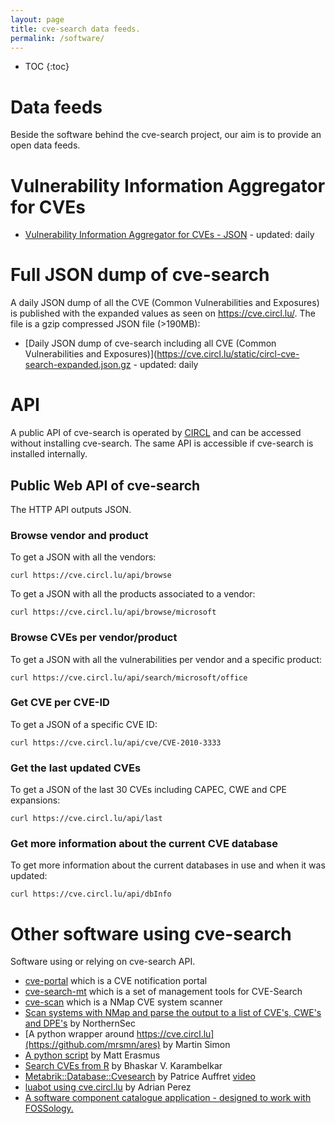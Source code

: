 ```yaml
---
layout: page
title: cve-search data feeds.
permalink: /software/
---
```


* TOC
{:toc}

# Data feeds

Beside the software behind the cve-search project, our aim is to provide an open data feeds.

# Vulnerability Information Aggregator for CVEs

- [Vulnerability Information Aggregator for CVEs  - JSON](https://www.cve-search.org/feeds/via4.json) - updated: daily

# Full JSON dump of cve-search

A daily JSON dump of all the CVE (Common Vulnerabilities and Exposures) is published with the expanded values as seen on https://cve.circl.lu/. The file is a gzip compressed JSON file (>190MB):

- [Daily JSON dump of cve-search including all CVE (Common Vulnerabilities and Exposures)](https://cve.circl.lu/static/circl-cve-search-expanded.json.gz - updated: daily

# API

A public API of cve-search is operated by [CIRCL](https://www.circl.lu/) and can be accessed without installing cve-search. The same API
is accessible if cve-search is installed internally.

## Public Web API of cve-search

The HTTP API outputs JSON.

### Browse vendor and product


To get a JSON with all the vendors:

~~~
curl https://cve.circl.lu/api/browse
~~~

To get a JSON with all the products associated to a vendor:

~~~
curl https://cve.circl.lu/api/browse/microsoft
~~~

### Browse CVEs per vendor/product

To get a JSON with all the vulnerabilities per vendor and a specific product:

~~~
curl https://cve.circl.lu/api/search/microsoft/office
~~~

### Get CVE per CVE-ID

To get a JSON of a specific CVE ID:

~~~
curl https://cve.circl.lu/api/cve/CVE-2010-3333
~~~

### Get the last updated CVEs

To get a JSON of the last 30 CVEs including CAPEC, CWE and CPE expansions:

~~~
curl https://cve.circl.lu/api/last
~~~

### Get more information about the current CVE database

To get more information about the current databases in use and when it was updated:

~~~
curl https://cve.circl.lu/api/dbInfo
~~~

# Other software using cve-search

Software using or relying on cve-search API.

* [cve-portal](https://www.github.com/CIRCL/cve-portal) which is a CVE notification portal
* [cve-search-mt](https://www.github.com/NorthernSec/cve-search-mt) which is a set of management tools for CVE-Search
* [cve-scan](https://www.github.com/NorthernSec/cve-scan) which is a NMap CVE system scanner
* [Scan systems with NMap and parse the output to a list of CVE's, CWE's and DPE's](https://github.com/NorthernSec/CVE-Scan) by NorthernSec
* [A python wrapper around https://cve.circl.lu](https://github.com/mrsmn/ares) by Martin Simon
* [A python script](https://github.com/znb/Scripts/blob/7f22a727073ba1185e06b9ef42475f33279c645e/Security/cve-search.py) by Matt Erasmus
* [Search CVEs from R](https://github.com/bhaskarvk/cvesearch) by Bhaskar V. Karambelkar
* [Metabrik::Database::Cvesearch](http://search.cpan.org/~gomor/Metabrik-Repository-1.24/lib/Metabrik/Database/Cvesearch.pm) by Patrice Auffret [video](https://www.youtube.com/watch?v=4YZUVIun4YI)
* [luabot using cve.circl.lu](https://github.com/aperezdc/luabot/blob/9ef7a3a8b657ceffb0736d576824bf5526231713/plugin/cve.lua) by Adrian Perez
* [ A software component catalogue application - designed to work with FOSSology.](https://github.com/sw360/sw360portal)

